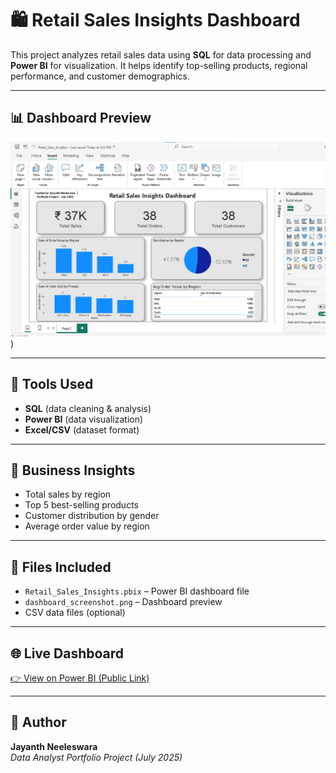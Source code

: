 
# 🛍️ Retail Sales Insights Dashboard

This project analyzes retail sales data using **SQL** for data processing and **Power BI** for visualization. It helps identify top-selling products, regional performance, and customer demographics.

---

## 📊 Dashboard Preview

![Retail Sales Dashboard](https://github.com/Jayanth-0510/retail-sales-powerbi/blob/main/Retail_Salesdashboard.png))

---

## 🔧 Tools Used
- **SQL** (data cleaning & analysis)
- **Power BI** (data visualization)
- **Excel/CSV** (dataset format)

---

## 📌 Business Insights
- Total sales by region
- Top 5 best-selling products
- Customer distribution by gender
- Average order value by region

---

## 📁 Files Included
- `Retail_Sales_Insights.pbix` – Power BI dashboard file
- `dashboard_screenshot.png` – Dashboard preview
- CSV data files (optional)

---

## 🌐 Live Dashboard
[👉 View on Power BI (Public Link)](your-public-link-here)

---

## 👤 Author
**Jayanth Neeleswara**  
_Data Analyst Portfolio Project (July 2025)_

